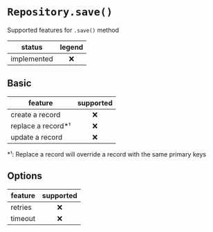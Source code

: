 # `Repository.save()`

Supported features for `.save()` method

| status      | legend |
| ----------- | :----: |
| implemented |   ❌   |

## Basic

| feature             | supported |
| ------------------- | :-------: |
| create a record     |    ❌     |
| replace a record\*¹ |    ❌     |
| update a record     |    ❌     |

\*¹: Replace a record will override a record with the same primary keys

## Options

| feature | supported |
| ------- | :-------: |
| retries |    ❌     |
| timeout |    ❌     |

